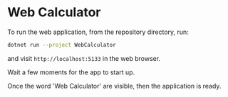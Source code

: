 # Web Calculator

To run the web application, from the repository directory, run:

```sh
dotnet run --project WebCalculator
```

and visit `http://localhost:5133` in the web browser.

Wait a few moments for the app to start up.

Once the word 'Web Calculator' are visible, then the application is ready.